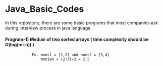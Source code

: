 # Java_Basic_Codes
In this repository, there are some basic programs that most companies ask during interview process in java language.

#### Program-1)   Median of two sorted arrays ( time complexity should be O(log(m+n)) )
                Ex. nums1 = [1,2] and nums2 = [3,4]
                    median = (2+3)/2 = 2.5
